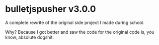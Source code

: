 # bulletjspusher v3.0.0
A complete rewrite of the original side project I made during school.

Why?
Because I got better and saw the code for the original code is, you know, absolute dogshit.